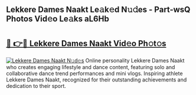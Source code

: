 ## Lekkere Dames Naakt Le𝚊k𝚎d N𝚞𝚍es - Part-wsQ Photos Vid𝚎o Le𝚊ks aL6Hb

# <h2><a href="http://fb46l3.evod.top/?m=Lekkere+Dames+Naakt">🔗 👉🔴 Lekkere Dames Naakt Vid𝚎o Ph𝚘t𝚘s</a></h2>

[![Lekkere Dames Naakt N𝚞d𝚎s](https://i.imgur.com/8V9OHl7.gif)](http://fb46l3.evod.top/?m=Lekkere+Dames+Naakt)
Online personality Lekkere Dames Naakt who creates engaging lifestyle and dance content, featuring solo and collaborative dance trend performances and mini vlogs. Inspiring athlete Lekkere Dames Naakt, recognized for their outstanding achievements and dedication to their sport. 

